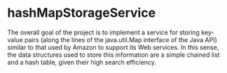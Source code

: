 # hashMapStorageService

The overall goal of the project is to implement a service for storing key-value pairs (along the lines of the java.util.Map interface of the Java API) similar to that used by Amazon to support its Web services. In this sense, the data structures used to store this information are a simple chained list and a hash table, given their high search efficiency.

